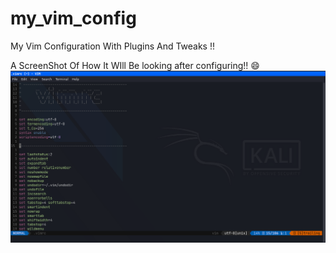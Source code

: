 # my_vim_config
My Vim Configuration With Plugins And Tweaks !!

A ScreenShot Of How It WIll Be looking after configuring!! :smile:
![](MY_VIM.PNG)
